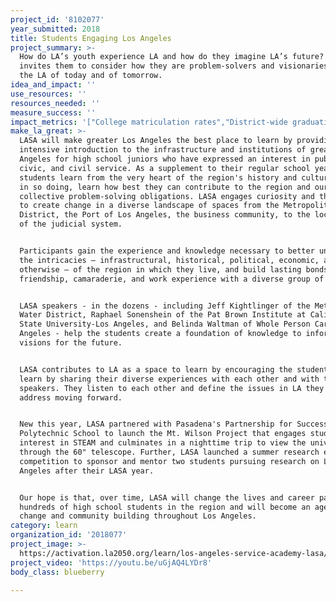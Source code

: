 ```yaml
---
project_id: '8102077'
year_submitted: 2018
title: Students Engaging Los Angeles
project_summary: >-
  How do LA’s youth experience LA and how do they imagine LA’s future? LASA
  invites them to consider how they are problem-solvers and visionaries of both
  the LA of today and of tomorrow.
idea_and_impact: ''
use_resources: ''
resources_needed: ''
measure_success: ''
impact_metrics: '["College matriculation rates","District-wide graduation rates"]'
make_la_great: >-
  LASA will make greater Los Angeles the best place to learn by providing an
  intensive introduction to the infrastructure and institutions of greater Los
  Angeles for high school juniors who have expressed an interest in public,
  civic, and civil service. As a supplement to their regular school year, LASA
  students learn from the very heart of the region's history and culture, and,
  in so doing, learn how best they can contribute to the region and our
  collective problem-solving obligations. LASA engages curiosity and the desire
  to create change in a diverse landscape of spaces from the Metropolitan Water
  District, the Port of Los Angeles, the business community, to the local arms
  of the judicial system.


  Participants gain the experience and knowledge necessary to better understand
  the intricacies — infrastructural, historical, political, economic, and
  otherwise — of the region in which they live, and build lasting bonds of
  friendship, camaraderie, and work experience with a diverse group of peers.


  LASA speakers - in the dozens - including Jeff Kightlinger of the Metropolitan
  Water District, Raphael Sonenshein of the Pat Brown Institute at California
  State University-Los Angeles, and Belinda Waltman of Whole Person Care Los
  Angeles - help the students create a foundation of knowledge to inform their
  visions for the future.


  LASA contributes to LA as a space to learn by encouraging the students to
  learn by sharing their diverse experiences with each other and with the
  speakers. They listen to each other and define the issues in LA they want to
  address moving forward.


  New this year, LASA partnered with Pasadena's Partnership for Success and
  Polytechnic School to launch the Mt. Wilson Project that engages student
  interest in STEAM and culminates in a nighttime trip to view the universe
  through the 60" telescope. Further, LASA launched a summer research essay
  competition to sponsor and mentor two students pursuing research on Los
  Angeles after their LASA year.


  Our hope is that, over time, LASA will change the lives and career paths of
  hundreds of high school students in the region and will become an agent of
  change and community building throughout Los Angeles.
category: learn
organization_id: '2018077'
project_image: >-
  https://activation.la2050.org/learn/los-angeles-service-academy-lasa/los-angeles-service-academy-lasa.jpg
project_video: 'https://youtu.be/uGjAQ4LYDr8'
body_class: blueberry

---
```

